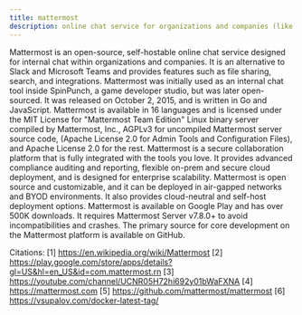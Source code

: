 ```yaml
---
title: mattermost
description: online chat service for organizations and companies (like RocketChat)
---
```


Mattermost is an open-source, self-hostable online chat service designed for internal chat within organizations and companies. It is an alternative to Slack and Microsoft Teams and provides features such as file sharing, search, and integrations. Mattermost was initially used as an internal chat tool inside SpinPunch, a game developer studio, but was later open-sourced. It was released on October 2, 2015, and is written in Go and JavaScript. Mattermost is available in 16 languages and is licensed under the MIT License for "Mattermost Team Edition" Linux binary server compiled by Mattermost, Inc., AGPLv3 for uncompiled Mattermost server source code, (Apache License 2.0 for Admin Tools and Configuration Files), and Apache License 2.0 for the rest. Mattermost is a secure collaboration platform that is fully integrated with the tools you love. It provides advanced compliance auditing and reporting, flexible on-prem and secure cloud deployment, and is designed for enterprise scalability. Mattermost is open source and customizable, and it can be deployed in air-gapped networks and BYOD environments. It also provides cloud-neutral and self-host deployment options. Mattermost is available on Google Play and has over 500K downloads. It requires Mattermost Server v7.8.0+ to avoid incompatibilities and crashes. The primary source for core development on the Mattermost platform is available on GitHub.

Citations:
[1] https://en.wikipedia.org/wiki/Mattermost
[2] https://play.google.com/store/apps/details?gl=US&hl=en_US&id=com.mattermost.rn
[3] https://youtube.com/channel/UCNR05H72hi692y01bWaFXNA
[4] https://mattermost.com
[5] https://github.com/mattermost/mattermost
[6] https://vsupalov.com/docker-latest-tag/
